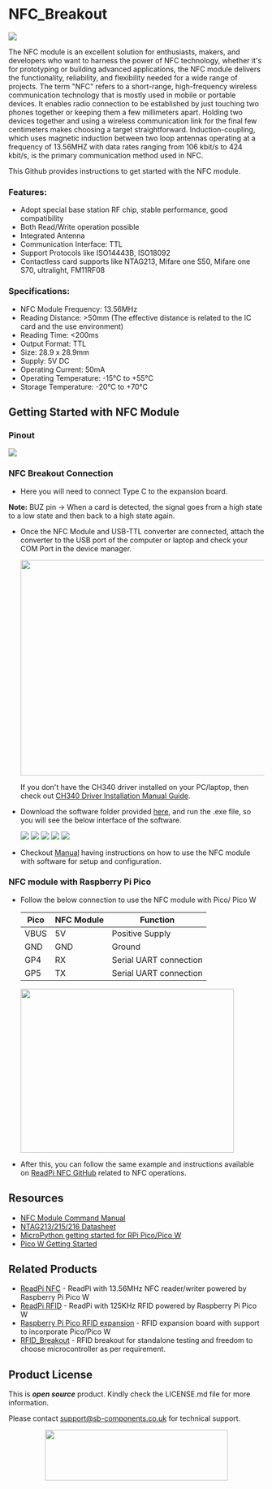 # NFC_Breakout

<img src="https://github.com/sbcshop/NFC_Breakout_Software/blob/main/images/nfc%20breakout%20front.png">

The NFC module is an excellent solution for enthusiasts, makers, and developers who want to harness the power of NFC technology, whether it's for prototyping or building advanced applications, the NFC module delivers the functionality, reliability, and flexibility needed for a wide range of projects.
The term "NFC" refers to a short-range, high-frequency wireless communication technology that is mostly used in mobile or portable devices. It enables radio connection to be established by just touching two phones together or keeping them a few millimeters apart. Holding two devices together and using a wireless communication link for the final few centimeters makes choosing a target straightforward. Induction-coupling, which uses magnetic induction between two loop antennas operating at a frequency of 13.56MHZ with data rates ranging from 106 kbit/s to 424 kbit/s, is the primary communication method used in NFC. 

This Github provides instructions to get started with the NFC module.
### Features:
- Adopt special base station RF chip, stable performance, good compatibility
- Both Read/Write operation possible
- Integrated Antenna
- Communication Interface: TTL
- Support Protocols like ISO14443B, ISO18092
- Contactless card supports like NTAG213, Mifare one S50, Mifare one S70, ultralight, FM11RF08

### Specifications:
- NFC Module Frequency: 13.56MHz
- Reading Distance: >50mm (The effective distance is related to the IC card and the use environment)
- Reading Time: <200ms
- Output Format: TTL
- Size: 28.9 x 28.9mm
- Supply: 5V DC
- Operating Current: 50mA
- Operating Temperature: -15°C to +55°C
- Storage Temperature: -20°C to +70°C

## Getting Started with NFC Module
### Pinout 

<img src="https://github.com/sbcshop/NFC_Breakout_Software/blob/main/images/img1.png">

### NFC Breakout Connection

  - Here you will need to connect Type C to the expansion board.
    
**Note:** BUZ pin -> When a card is detected, the signal goes from a high state to a low state and then back to a high state again.
    
  - Once the NFC Module and USB-TTL converter are connected, attach the converter to the USB port of the computer or laptop and check your COM Port in the device manager.
    
    <img src="https://github.com/sbcshop/NFC_Module/blob/main/images/device_manager_comport_view.png" width="584" height="425">

    If you don't have the CH340 driver installed on your PC/laptop, then check out [CH340 Driver Installation Manual Guide](https://github.com/sbcshop/NFC_Module/blob/main/documents/CH340%20Driver%20installation%20steps.pdf).
    
  - Download the software folder provided [here](https://github.com/sbcshop/NFC_Module/tree/main/softwares), and run the .exe file, so you will see the below interface of the software.
    
     <img src="https://github.com/sbcshop/NFC_Module/blob/main/images/software_interface.png">
     
     <img src="https://github.com/sbcshop/NFC_Module/blob/main/images/img12.png"> 
     
     <img src="https://github.com/sbcshop/NFC_Module/blob/main/images/img_1.JPG">
     
     <img src="https://github.com/sbcshop/NFC_Module/blob/main/images/img13.JPG">
     
     <img src="https://github.com/sbcshop/NFC_Module/blob/main/images/img15.JPG">

  - Checkout [Manual](https://github.com/sbcshop/NFC_Module/blob/main/documents/NFC%20Module%20Software%20Usage%20Instruction%20Manual.pdf) having instructions on how to use the NFC module with software for setup and configuration.

 ### NFC module with Raspberry Pi Pico
   - Follow the below connection to use the NFC module with Pico/ Pico W
     
      |Pico | NFC Module | Function |
      |---|---|---|
      |VBUS | 5V | Positive Supply |
      |GND | GND | Ground |
      |GP4 | RX | Serial UART connection |
      |GP5 | TX  | Serial UART connection |

     <img src="https://github.com/sbcshop/NFC_Module/blob/main/images/NFC_pico_interfacing.png" width="420" height="323">
     
   - After this, you can follow the same example and instructions available on [ReadPi NFC GitHub](https://github.com/sbcshop/ReadPi_NFC_Software/tree/main#example-codes) related to NFC operations.

 ## Resources
  * [NFC Module Command Manual](https://github.com/sbcshop/ReadPi_NFC_Software/blob/main/documents/NFC%20Module%20command%20Manual.pdf)
  * [NTAG213/215/216 Datasheet](https://github.com/sbcshop/ReadPi_NFC_Software/blob/main/documents/NTAG213_215_216.pdf)
  * [MicroPython getting started for RPi Pico/Pico W](https://docs.micropython.org/en/latest/rp2/quickref.html)
  * [Pico W Getting Started](https://projects.raspberrypi.org/en/projects/get-started-pico-w)

## Related Products
   * [ReadPi NFC](https://shop.sb-components.co.uk/products/readpi-an-rfid-nfc-reader-powered-with-raspberry-pi-pico-w?variant=40478483087443) - ReadPi with 13.56MHz NFC reader/writer powered by Raspberry Pi Pico W
   * [ReadPi RFID](https://shop.sb-components.co.uk/products/readpi-an-rfid-nfc-reader-powered-with-raspberry-pi-pico-w?variant=40478483054675) - ReadPi with 125KHz RFID powered by Raspberry Pi Pico W
   * [Raspberry Pi Pico RFID expansion](https://shop.sb-components.co.uk/products/raspberry-pi-pico-rfid-expansion) - RFID expansion board with support to incorporate Pico/Pico W 
   * [RFID_Breakout](https://shop.sb-components.co.uk/products/rfid-breakout?_pos=5&_sid=fac219786&_ss=r) - RFID breakout for standalone testing and freedom to choose microcontroller as per requirement.

## Product License

This is ***open source*** product. Kindly check the LICENSE.md file for more information.

Please contact support@sb-components.co.uk for technical support.
<p align="center">
  <img width="360" height="100" src="https://cdn.shopify.com/s/files/1/1217/2104/files/Logo_sb_component_3.png?v=1666086771&width=300">
</p>     
     

    
    


